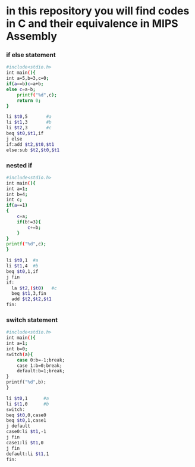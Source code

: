<h1>in this repository you will find codes in C and their equivalence in MIPS Assembly</h1>
<h3>if else statement</h3>

```bash
#include<stdio.h>
int main(){
int a=5,b=3,c=0;
if(a==b)c=a+b;
else c=a-b;
	printf("%d",c);
	return 0;
}
```
```bash
li $t0,5       #a
li $t1,3       #b
li $t2,3       #c
beq $t0,$t1,if
j else
if:add $t2,$t0,$t1
else:sub $t2,$t0,$t1
```
<h3>nested if</h3>

```bash
#include<stdio.h>
int main(){
int a=1;
int b=4;
int c;
if(a==1)
{
	c=a;
	if(b!=3){
		c+=b;
	}	
}
printf("%d",c);
}
```
```bash
li $t0,1  #a
li $t1,4  #b
beq $t0,1,if
j fin
if:
  la $t2,($t0)   #c
  beq $t1,3,fin 
  add $t2,$t2,$t1
fin:
```
<h3>switch statement</h3>

```bash
#include<stdio.h>
int main(){
int a=1;
int b=0;
switch(a){
	case 0:b=-1;break;
	case 1:b=0;break;
	default:b=1;break;
}
printf("%d",b);
}
```

```bash
li $t0,1      #a
li $t1,0      #b
switch:
beq $t0,0,case0
beq $t0,1,case1
j default
case0:li $t1,-1
j fin
case1:li $t1,0
j fin
default:li $t1,1
fin:
```
